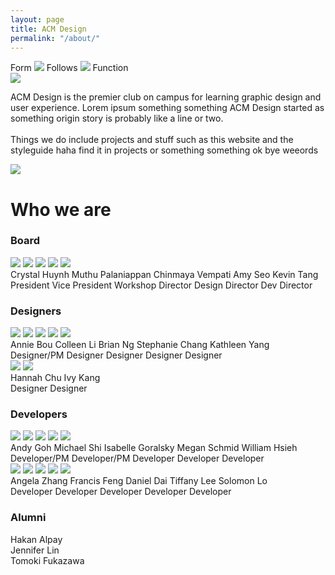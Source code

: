 ```yaml
---
layout: page
title: ACM Design
permalink: "/about/"
---
```


<div class="about-main">
    <div id="form-follows">
        <span id="text1">Form</span>
        <img src ="/assets/logos/ipad.png" id="img1">
        <span id="text2">Follows</span>
        <img src ="/assets/logos/laptop.png" id="img2">
        <span id="text3">Function</span>
    </div>
    <div id="flexbox1">
        <img src="/assets/logos/quote.png" id="quote1">
        <p class = "about-us" id="aboutPar"><span class = "werd">ACM</span> <span class="werd" id="orange">Design</span> is the premier club on campus for learning graphic design and user experience. Lorem ipsum something something ACM Design started as something origin story is probably like a line or two. <br><br>
Things we do include projects and stuff such as this website and the styleguide haha find it in projects or something something ok bye weeords</p>
        <img src="/assets/logos/quote.png" id="quote2">
    </div>
    <h1 id="us">Who we are</h1>
    <div>
        <h3 id="title">Board</h3>
        <div class="headshots">
            <img src ="/assets/headshots/crystal-h.png" class="headshot-board">
            <img src ="/assets/headshots/muthu.png" class="headshot-board">
            <img src ="/assets/headshots/chinmaya.png" class="headshot-board">
            <img src ="/assets/headshots/amy-seo.png" class="headshot-board">
            <img src ="/assets/headshots/kevin-tang.png" class="headshot-board">
        </div>
        <div class="cappies">
        <div class="headshot-caps">
            <span id="_caps">Crystal Huynh</span>
            <span id="_caps">Muthu Palaniappan</span>
            <span id="_caps">Chinmaya Vempati</span>
            <span id="_caps">Amy Seo</span>
            <span id="_caps">Kevin Tang</span>
        </div>
        <div class="headshot-caps" id="caps">
            <span id="_caps">President</span>
            <span id="_caps">Vice President</span>
            <span id="_caps">Workshop Director</span>
            <span id="_caps">Design Director</span>
            <span id="_caps">Dev Director</span>
        </div>
        </div>
    </div>
    <div>
        <h3>Designers</h3>
        <div class="headshots">
            <img src ="/assets/headshots/annie.png" class="headshot-n">
            <img src ="/assets/headshots/colleen.png" class="headshot-n">
            <img src ="/assets/headshots/brian.png" class="headshot-n">
            <img src ="/assets/headshots/steph.png" class="headshot-n">
            <img src ="/assets/headshots/kathleen.png" class="headshot-n">
        </div>
        <div class="cappies">
        <div class="headshot-caps">
            <span id="_caps">Annie Bou</span>
            <span id="_caps">Colleen Li</span>
            <span id="_caps">Brian Ng</span>
            <span id="_caps">Stephanie Chang</span>
            <span id="_caps">Kathleen Yang</span>
        </div>
        <div class="headshot-caps" id="caps">
            <span id="_caps">Designer/PM</span>
            <span id="_caps">Designer</span>
            <span id="_caps">Designer</span>
            <span id="_caps">Designer</span>
            <span id="_caps">Designer</span>
        </div>
        </div>
        <div class="headshots" id="unfilled-row">
            <img src ="/assets/headshots/hannah-chu.png" class="headshot-n">
            <img src ="/assets/headshots/ivy.png" class="headshot-n">
        </div>
        <div class="cappies">
        <div class="headshot-caps">
            <span id="_caps">Hannah Chu</span>
            <span id="_caps">Ivy Kang</span>
        </div>
        <div class="headshot-caps" id="caps">
            <span id="_caps">Designer</span>
            <span id="_caps">Designer</span>
        </div>
        </div>
    </div>
    <div>
        <h3>Developers</h3>
        <div class="headshots">
            <img src ="/assets/headshots/andy.png" class="headshot-n">
            <img src ="/assets/headshots/michael-shi.png" class="headshot-n">
            <img src ="/assets/headshots/isabelle.png" class="headshot-n">
            <img src ="/assets/headshots/megan.png" class="headshot-n">
            <img src ="/assets/headshots/will.png" class="headshot-n">
        </div>
        <div class="cappies">
        <div class="headshot-caps">
            <span id="_caps">Andy Goh</span>
            <span id="_caps">Michael Shi</span>
            <span id="_caps">Isabelle Goralsky</span>
            <span id="_caps">Megan Schmid</span>
            <span id="_caps">William Hsieh</span>
        </div>
        <div class="headshot-caps" id="caps">
            <span id="_caps">Developer/PM</span>
            <span id="_caps">Developer/PM</span>
            <span id="_caps">Developer</span>
            <span id="_caps">Developer</span>
            <span id="_caps">Developer</span>
        </div>
        </div>
        <div class="headshots">
            <img src ="/assets/headshots/angela.png" class="headshot-n">
            <img src ="/assets/headshots/francis-feng.png" class="headshot-n">
            <img src ="/assets/headshots/daniel-dai.png" class="headshot-n">
            <img src ="/assets/headshots/tiffany.png" class="headshot-n">
            <img src ="/assets/headshots/solomon.png" class="headshot-n">
        </div>
        <div class="cappies">
        <div class="headshot-caps">
            <span id="_caps">Angela Zhang</span>
            <span id="_caps">Francis Feng</span>
            <span id="_caps">Daniel Dai</span>
            <span id="_caps">Tiffany Lee</span>
            <span id="_caps">Solomon Lo</span>
        </div>
        <div class="headshot-caps" id="caps">
            <span id="_caps">Developer</span>
            <span id="_caps">Developer</span>
            <span id="_caps">Developer</span>
            <span id="_caps">Developer</span>
            <span id="_caps">Developer</span>
        </div>
        </div>
    </div>
    <div>
        <h3>Alumni</h3>
        <div id="alumnis">
            <div class="alumns">Hakan Alpay</div>
            <div class="alumns">Jennifer Lin</div>
            <div class="alumns">Tomoki Fukazawa</div>
        </div>
    </div>
</div>